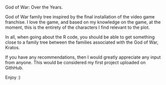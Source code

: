 God of War: Over the Years.

God of War family tree inspired by the final installation of the video game franchise. 
I love the game, and based on my knowledge on the game, at the moment, this is the entirety of the characters I find relevant to the plot.

In all, when going about the R code, you should be able to get something close to a family tree between the families associated with the God of War, Kratos. 

If you have any recommendations, then I would greatly appreciate any input from anyone. This would be considered my first project uploaded on GithHub. 

Enjoy :)
